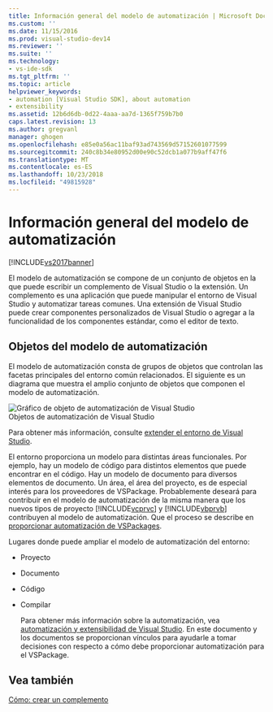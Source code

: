 ```yaml
---
title: Información general del modelo de automatización | Microsoft Docs
ms.custom: ''
ms.date: 11/15/2016
ms.prod: visual-studio-dev14
ms.reviewer: ''
ms.suite: ''
ms.technology:
- vs-ide-sdk
ms.tgt_pltfrm: ''
ms.topic: article
helpviewer_keywords:
- automation [Visual Studio SDK], about automation
- extensibility
ms.assetid: 12b6d6db-0d22-4aaa-aa7d-1365f759b7b0
caps.latest.revision: 13
ms.author: gregvanl
manager: ghogen
ms.openlocfilehash: e85e0a56ac11baf93ad743569d57152601077599
ms.sourcegitcommit: 240c8b34e80952d00e90c52dcb1a077b9aff47f6
ms.translationtype: MT
ms.contentlocale: es-ES
ms.lasthandoff: 10/23/2018
ms.locfileid: "49815928"
---
```

# <a name="automation-model-overview"></a>Información general del modelo de automatización
[!INCLUDE[vs2017banner](../../includes/vs2017banner.md)]

El modelo de automatización se compone de un conjunto de objetos en la que puede escribir un complemento de Visual Studio o la extensión. Un complemento es una aplicación que puede manipular el entorno de Visual Studio y automatizar tareas comunes. Una extensión de Visual Studio puede crear componentes personalizados de Visual Studio o agregar a la funcionalidad de los componentes estándar, como el editor de texto.  
  
## <a name="objects-in-the-automation-model"></a>Objetos del modelo de automatización  
 El modelo de automatización consta de grupos de objetos que controlan las facetas principales del entorno común relacionados. El siguiente es un diagrama que muestra el amplio conjunto de objetos que componen el modelo de automatización.  
  
 ![Gráfico de objeto de automatización de Visual Studio](../../extensibility/internals/media/vsvisualstudioautomationobjectchart.gif "vsVisualStudioAutomationObjectChart")  
Objetos de automatización de Visual Studio  
  
 Para obtener más información, consulte [extender el entorno de Visual Studio](http://msdn.microsoft.com/library/4173a963-7ac7-4966-9bb7-e28a9d9f6792).  
  
 El entorno proporciona un modelo para distintas áreas funcionales. Por ejemplo, hay un modelo de código para distintos elementos que puede encontrar en el código. Hay un modelo de documento para diversos elementos de documento. Un área, el área del proyecto, es de especial interés para los proveedores de VSPackage. Probablemente deseará para contribuir en el modelo de automatización de la misma manera que los nuevos tipos de proyecto [!INCLUDE[vcprvc](../../includes/vcprvc-md.md)] y [!INCLUDE[vbprvb](../../includes/vbprvb-md.md)] contribuyen al modelo de automatización. Que el proceso se describe en [proporcionar automatización de VSPackages](../../extensibility/internals/providing-automation-for-vspackages.md).  
  
 Lugares donde puede ampliar el modelo de automatización del entorno:  
  
- Proyecto  
  
- Documento  
  
- Código  
  
- Compilar  
  
  Para obtener más información sobre la automatización, vea [automatización y extensibilidad de Visual Studio](http://msdn.microsoft.com/library/f71a2253-3e68-4e5e-9a18-edbba816caf6). En este documento y los documentos se proporcionan vínculos para ayudarle a tomar decisiones con respecto a cómo debe proporcionar automatización para el VSPackage.  
  
## <a name="see-also"></a>Vea también  
 [Cómo: crear un complemento](http://msdn.microsoft.com/library/50be56d2-e3a5-4cd2-8569-2a0666b268ce)

